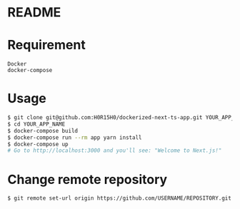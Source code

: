 # README

# Requirement
```
Docker
docker-compose
```

# Usage
``` bash
$ git clone git@github.com:H0R15H0/dockerized-next-ts-app.git YOUR_APP_NAME
$ cd YOUR_APP_NAME
$ docker-compose build
$ docker-compose run --rm app yarn install
$ docker-compose up
# Go to http://localhost:3000 and you'll see: "Welcome to Next.js!"
```

# Change remote repository
```
$ git remote set-url origin https://github.com/USERNAME/REPOSITORY.git
```
